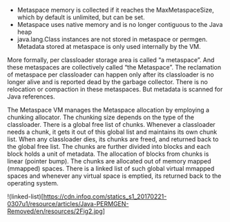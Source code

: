 - Metaspace memory is collected if it reaches the MaxMetaspaceSize, which by default is unlimited, but can be set.
- Metaspace uses native memory and is no longer contiguous to the Java heap
- java.lang.Class instances are not stored in metaspace or permgen. Metadata stored at metaspace is only used internally by the VM.

More formally, per classloader storage area is called “a metaspace”. And these metaspaces are collectively called “the Metaspace”. The reclamation of metaspace per classloader can happen only after its classloader is no longer alive and is reported dead by the garbage collector. There is no relocation or compaction in these metaspaces. But metadata is scanned for Java references.

The Metaspace VM manages the Metaspace allocation by employing a chunking allocator. The chunking size depends on the type of the classloader. There is a global free list of chunks. Whenever a classloader needs a chunk, it gets it out of this global list and maintains its own chunk list. When any classloader dies, its chunks are freed, and returned back to the global free list. The chunks are further divided into blocks and each block holds a unit of metadata. The allocation of blocks from chunks is linear (pointer bump). The chunks are allocated out of memory mapped (mmapped) spaces. There is a linked list of such global virtual mmapped spaces and whenever any virtual space is emptied, its returned back to the operating system.

!(linked-list)[https://cdn.infoq.com/statics_s1_20170221-0307u1/resource/articles/Java-PERMGEN-Removed/en/resources/2Fig2.jpg]
